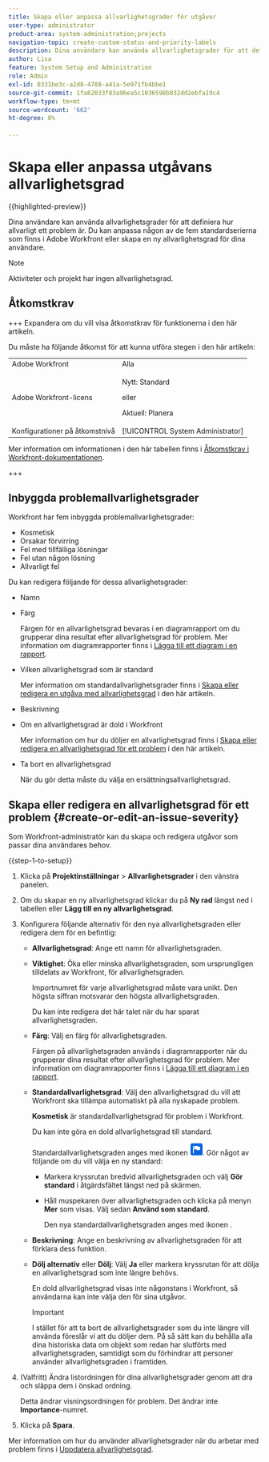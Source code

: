 ```yaml
---
title: Skapa eller anpassa allvarlighetsgrader för utgåvor
user-type: administrator
product-area: system-administration;projects
navigation-topic: create-custom-status-and-priority-labels
description: Dina användare kan använda allvarlighetsgrader för att definiera hur allvarligt ett problem är. Du kan anpassa någon av de fem standardserierna som finns i Adobe Workfront eller skapa en ny allvarlighetsgrad för dina användare.
author: Lisa
feature: System Setup and Administration
role: Admin
exl-id: 0331be3c-a2d8-4788-a41a-5e971fb4bbe1
source-git-commit: 1fa62033f83a96ea5c1036598b832dd2ebfa19c4
workflow-type: tm+mt
source-wordcount: '662'
ht-degree: 0%

---
```


# Skapa eller anpassa utgåvans allvarlighetsgrad

{{highlighted-preview}}

<!--
DON'T DELETE, DRAFT OR HIDE THIS ARTICLE. IT IS LINKED TO THE PRODUCT, THROUGH THE CONTEXT SENSITIVE HELP LINKS.

Linked to Understanding Issue Severity.
-->

Dina användare kan använda allvarlighetsgrader för att definiera hur allvarligt ett problem är. Du kan anpassa någon av de fem standardserierna som finns i Adobe Workfront eller skapa en ny allvarlighetsgrad för dina användare.

>[!NOTE]
>
>Aktiviteter och projekt har ingen allvarlighetsgrad.

## Åtkomstkrav

+++ Expandera om du vill visa åtkomstkrav för funktionerna i den här artikeln.

Du måste ha följande åtkomst för att kunna utföra stegen i den här artikeln:

<table style="table-layout:auto"> 
 <col> 
 <col> 
 <tbody> 
  <tr> 
   <td role="rowheader">Adobe Workfront</td> 
   <td>Alla</td> 
  </tr> 
  <tr> 
   <td role="rowheader">Adobe Workfront-licens</td> 
   <td>
     <p>Nytt: Standard</p>
     <p>eller</p>
     <p>Aktuell: Planera</p>
   </td> 
  </tr> 
  <tr> 
   <td role="rowheader">Konfigurationer på åtkomstnivå</td> 
   <td>[!UICONTROL System Administrator]</td>
  </tr> 
 </tbody> 
</table>

Mer information om informationen i den här tabellen finns i [Åtkomstkrav i Workfront-dokumentationen](/help/quicksilver/administration-and-setup/add-users/access-levels-and-object-permissions/access-level-requirements-in-documentation.md).

+++

## Inbyggda problemallvarlighetsgrader

Workfront har fem inbyggda problemallvarlighetsgrader:

* Kosmetisk
* Orsakar förvirring
* Fel med tillfälliga lösningar
* Fel utan någon lösning
* Allvarligt fel

Du kan redigera följande för dessa allvarlighetsgrader:

* Namn
* Färg

  Färgen för en allvarlighetsgrad bevaras i en diagramrapport om du grupperar dina resultat efter allvarlighetsgrad för problem. Mer information om diagramrapporter finns i [Lägga till ett diagram i en rapport](../../../reports-and-dashboards/reports/creating-and-managing-reports/add-chart-report.md).

* Vilken allvarlighetsgrad som är standard

  Mer information om standardallvarlighetsgrader finns i [Skapa eller redigera en utgåva med allvarlighetsgrad](#create-or-edit-an-issue-severity) i den här artikeln.

* Beskrivning
* Om en allvarlighetsgrad är dold i Workfront

  Mer information om hur du döljer en allvarlighetsgrad finns i [Skapa eller redigera en allvarlighetsgrad för ett problem](#create-or-edit-an-issue-severity) i den här artikeln.

* Ta bort en allvarlighetsgrad

  När du gör detta måste du välja en ersättningsallvarlighetsgrad.

## Skapa eller redigera en allvarlighetsgrad för ett problem {#create-or-edit-an-issue-severity}

Som Workfront-administratör kan du skapa och redigera utgåvor som passar dina användares behov.

{{step-1-to-setup}}

1. Klicka på **Projektinställningar** > **Allvarlighetsgrader** i den vänstra panelen.

1. Om du skapar en ny allvarlighetsgrad klickar du på <span class="preview">**Ny rad** längst ned i tabellen</span> eller **Lägg till en ny allvarlighetsgrad**.
1. Konfigurera följande alternativ för den nya allvarlighetsgraden eller redigera dem för en befintlig:

   * **Allvarlighetsgrad**: Ange ett namn för allvarlighetsgraden.
   * **Viktighet**: Öka eller minska allvarlighetsgraden, som ursprungligen tilldelats av Workfront, för allvarlighetsgraden.

     Importnumret för varje allvarlighetsgrad måste vara unikt. Den högsta siffran motsvarar den högsta allvarlighetsgraden.

     Du kan inte redigera det här talet när du har sparat allvarlighetsgraden.

   * **Färg**: Välj en färg för allvarlighetsgraden.

     Färgen på allvarlighetsgraden används i diagramrapporter när du grupperar dina resultat efter allvarlighetsgrad för problem. Mer information om diagramrapporter finns i [Lägga till ett diagram i en rapport](/help/quicksilver/reports-and-dashboards/reports/creating-and-managing-reports/add-chart-report.md).

   * **Standardallvarlighetsgrad**: Välj den allvarlighetsgrad du vill att Workfront ska tillämpa automatiskt på alla nyskapade problem.

     **Kosmetisk** är standardallvarlighetsgrad för problem i Workfront.

     Du kan inte göra en dold allvarlighetsgrad till standard.

     <div class="preview">

     Standardallvarlighetsgraden anges med ikonen ![Standardallvarlighetsgrad](assets/default-icon.png). Gör något av följande om du vill välja en ny standard:

      * Markera kryssrutan bredvid allvarlighetsgraden och välj **Gör standard** i åtgärdsfältet längst ned på skärmen.
      * Håll muspekaren över allvarlighetsgraden och klicka på menyn **Mer** som visas. Välj sedan **Använd som standard**.

        Den nya standardallvarlighetsgraden anges med ikonen .

     </div>

   * **Beskrivning**: Ange en beskrivning av allvarlighetsgraden för att förklara dess funktion.
   * <span class="preview">**Dölj alternativ**</span> eller **Dölj**: <span class="preview">Välj **Ja**</span> eller markera kryssrutan för att dölja en allvarlighetsgrad som inte längre behövs.

     En dold allvarlighetsgrad visas inte någonstans i Workfront, så användarna kan inte välja den för sina utgåvor.

     >[!IMPORTANT]
     >
     >I stället för att ta bort de allvarlighetsgrader som du inte längre vill använda föreslår vi att du döljer dem. På så sätt kan du behålla alla dina historiska data om objekt som redan har slutförts med allvarlighetsgraden, samtidigt som du förhindrar att personer använder allvarlighetsgraden i framtiden.

1. (Valfritt) Ändra listordningen för dina allvarlighetsgrader genom att dra och släppa dem i önskad ordning.

   Detta ändrar visningsordningen för problem. Det ändrar inte **Importance**-numret.

1. Klicka på **Spara**.

Mer information om hur du använder allvarlighetsgrader när du arbetar med problem finns i [Uppdatera allvarlighetsgrad](../../../manage-work/issues/issue-information/update-issue-severity.md).
